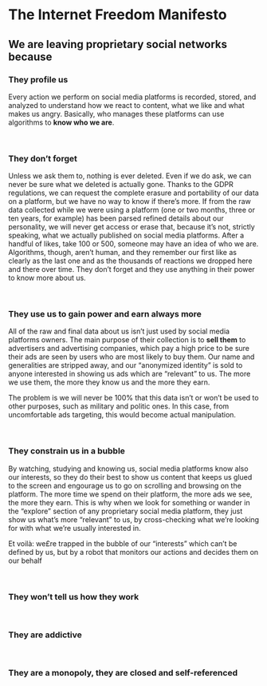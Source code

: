 # The Internet Freedom Manifesto

## We are leaving proprietary social networks because

### They profile us

Every action we perform on social media platforms is recorded, stored, and analyzed to understand how we react to content, what we like and what makes us angry. Basically, who manages these platforms can use algorithms to **know who we are**.

<br />

### They don’t forget

Unless we ask them to, nothing is ever deleted. Even if we do ask, we can never be sure what we deleted is actually gone. Thanks to the GDPR regulations, we can request the complete erasure and portability of our data on a platform, but we have no way to know if there’s more. If from the raw data collected while we were using a platform (one or two months, three or ten years, for example) has been parsed refined details about our personality, we will never get access or erase that, because it’s not, strictly speaking, what we actually published on social media platforms. After a handful of likes, take 100 or 500, someone may have an idea of who we are. Algorithms, though, aren’t human, and they remember our first like as clearly as the last one and as the thousands of reactions we dropped here and there over time. They don’t forget and they use anything in their power to know more about us.

<br />

### They use us to gain power and earn always more

All of the raw and final data about us isn’t just used by social media platforms owners. The main purpose of their collection is to **sell them** to advertisers and advertising companies, which pay a high price to be sure their ads are seen by users who are most likely to buy them. Our name and generalities are stripped away, and our “anonymized identity” is sold to anyone interested in showing us ads which are “relevant” to us. The more we use them, the more they know us and the more they earn.

The problem is we will never be 100% that this data isn’t or won’t be used to other purposes, such as military and politic ones. In this case, from uncomfortable ads targeting, this would become actual manipulation.

<br />

### They constrain us in a bubble

By watching, studying and knowing us, social media platforms know also our interests, so they do their best to show us content that keeps us glued to the screen and engourage us to go on scrolling and browsing on the platform. The more time we spend on their platform, the more ads we see, the more they earn. This is why when we look for something or wander in the “explore” section of any proprietary social media platform, they just show us what’s more “relevant” to us, by cross-checking what we’re looking for with what we’re usually interested in.

Et voilà: we£re trapped in the bubble of our “interests” which can’t be defined by us, but by a robot that monitors our actions and decides them on our behalf

<br />

<!-- ### They 

While wandering around the “explore” section of any proprietary social media platforms we will never see what we are looking for, we scrroll through what we want them to look for. Since they (pretend to) know us and our interests, they just show us what’s more “relevant” to us, 

<br />

-->

### They won’t tell us how they work

<br />

### They are addictive

<br />

### They are a monopoly, they are closed and self-referenced
